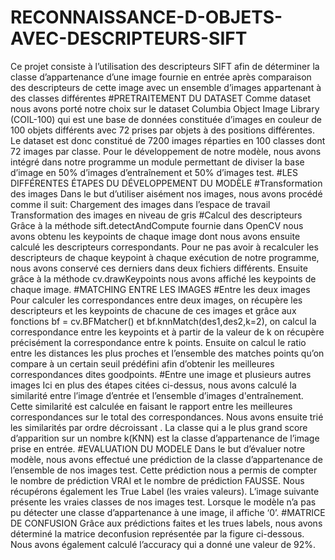 # RECONNAISSANCE-D-OBJETS-AVEC-DESCRIPTEURS-SIFT
Ce projet consiste à l’utilisation des descripteurs SIFT afin de déterminer la classe d’appartenance d’une image fournie en entrée après comparaison des descripteurs de cette image avec un ensemble d’images appartenant à des classes différentes
#PRETRAITEMENT DU DATASET
Comme dataset nous avons porté notre choix sur le dataset Columbia Object Image Library (COIL-100) qui est une base de données constituée d’images en couleur de 100 objets différents avec 72 prises par objets à des positions différentes. Le dataset est donc constitué de 7200 images réparties en 100 classes dont 72 images par classe. Pour le développement de notre modèle, nous avons intégré dans notre programme un module permettant de diviser la base d’image en 50% d’images d’entraînement et 50% d’images test.
#LES DIFFÉRENTES ÉTAPES DU DÉVELOPPEMENT DU MODÈLE
#Transformation des images
Dans le but d’utiliser aisément nos images, nous avons procédé comme il suit:
Chargement des images dans l’espace de travail
Transformation des images en niveau de gris
#Calcul des descripteurs
Grâce à la méthode sift.detectAndCompute fournie dans OpenCV nous avons obtenu les keypoints de chaque image dont nous avons ensuite calculé les descripteurs correspondants. Pour ne pas avoir à recalculer les descripteurs de chaque keypoint à chaque exécution de notre programme, nous avons conservé ces derniers dans deux fichiers différents. Ensuite grâce à la méthode cv.drawKeypoints nous avons affiché les keypoints de chaque image.
#MATCHING ENTRE LES IMAGES
#Entre les deux images
Pour calculer les correspondances entre deux images, on récupère les descripteurs et les keypoints de chacune de ces images et grâce aux fonctions bf = cv.BFMatcher() et bf.knnMatch(des1,des2,k=2), on calcul la correspondance entre les keypoints et à partir de la valeur de k on récupère précisément la correspondance entre k points. Ensuite on calcul le ratio entre les distances les plus proches et l’ensemble des matches points qu’on compare à un certain seuil prédéfini afin d’obtenir les meilleures correspondances dites goodpoints.
#Entre une image et plusieurs autres images
Ici en plus des étapes citées ci-dessus, nous avons calculé la similarité entre l’image d’entrée et l’ensemble d’images d'entraînement. Cette similarité est calculée en faisant le rapport entre les meilleures correspondances sur le total des correspondances. Nous avons ensuite trié les similarités par ordre décroissant . La classe qui a le plus grand score d’apparition sur un nombre k(KNN) est la classe d’appartenance de l’image prise en entrée.
#EVALUATION DU MODELE
Dans le but d’évaluer notre modèle, nous avons effectué une prédiction de la classe d’appartenance de l’ensemble de nos images test. Cette prédiction nous a permis de compter le nombre de prédiction VRAI et le nombre de prédiction FAUSSE. Nous récupérons également les True Label (les vraies valeurs). L’image suivante présente les vraies classes de nos images test. Lorsque le modèle n’a pas pu détecter une classe d’appartenance à une image, il affiche ‘0’.
#MATRICE DE CONFUSION
Grâce aux prédictions faites et les trues labels, nous avons déterminé la matrice deconfusion représentée par la figure ci-dessous. Nous avons également calculé l’accuracy qui a donné une valeur de 92%.
